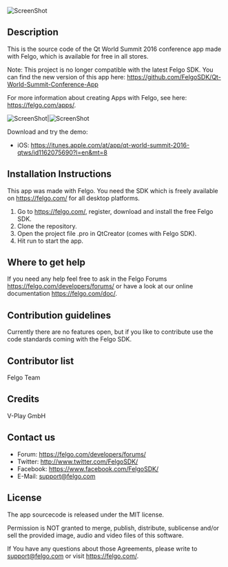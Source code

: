 ![ScreenShot](https://felgo.com/support/felgo-logo.png)

Description
-----------

This is the source code of the Qt World Summit 2016 conference app made with Felgo, which is available for free in all stores.

Note: This project is no longer compatible with the latest Felgo SDK. You can find the new version of this app here: https://github.com/FelgoSDK/Qt-World-Summit-Conference-App


For more information about creating Apps with Felgo, see here: https://felgo.com/apps/.

![ScreenShot](http://a2.mzstatic.com/eu/r30/Purple62/v4/f9/88/d6/f988d6b0-bdb6-ee3d-4a14-6bf2fc041653/screen696x696.jpeg)|![ScreenShot](http://a2.mzstatic.com/eu/r30/Purple71/v4/d0/a4/60/d0a4601b-5b82-ba1e-2d5a-21e5600546e7/screen696x696.jpeg)

Download and try the demo:
 - iOS: https://itunes.apple.com/at/app/qt-world-summit-2016-qtws/id1162075690?l=en&mt=8

Installation Instructions
-------------------------
This app was made with Felgo. You need the SDK which is freely available on https://felgo.com/ for all desktop platforms.

1. Go to https://felgo.com/, register, download and install the free Felgo SDK.
2. Clone the repository.
3. Open the project file .pro in QtCreator (comes with Felgo SDK).
4. Hit run to start the app.

Where to get help
-----------------
If you need any help feel free to ask in the Felgo Forums https://felgo.com/developers/forums/ or have a look at our online documentation https://felgo.com/doc/.

Contribution guidelines
-----------------------
Currently there are no features open, but if you like to contribute use the code standards coming with the Felgo SDK.

Contributor list
----------------
Felgo Team

Credits
-------
V-Play GmbH

Contact us
----------
- Forum: https://felgo.com/developers/forums/
- Twitter: http://www.twitter.com/FelgoSDK/
- Facebook: https://www.facebook.com/FelgoSDK/
- E-Mail: support@felgo.com

License
-------
The app sourcecode is released under the MIT license.

Permission is NOT granted to merge, publish, distribute, sublicense and/or
sell the provided image, audio and video files of this software.

If You have any questions about those Agreements, please write to support@felgo.com
or visit https://felgo.com/.
